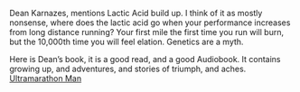 Dean Karnazes, mentions Lactic Acid build up. I think of it as mostly
nonsense, where does the lactic acid go when your performance increases
from long distance running? Your first mile the first time you run will
burn, but the 10,000th time you will feel elation. Genetics are a myth.

Here is Dean’s book, it is a good read, and a good Audiobook. It contains
growing up, and adventures, and stories of triumph, and aches.
[Ultramarathon Man][1]

[1]: https://www.audible.com/pd/Ultramarathon-Man-Audiobook/B002VA3GIU